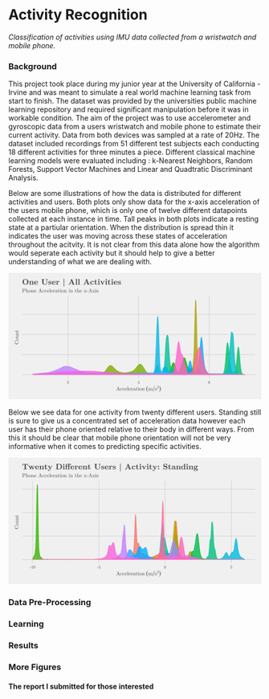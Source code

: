 # Activity Recognition

*Classification of activities using IMU data collected from a wristwatch and mobile phone.*

### Background

This project took place during my junior year at the University of California - Irvine and was meant to simulate a real world machine learning task from start to finish. The dataset was provided by the universities public machine learning repository and required significant manipulation before it was in workable condition. The aim of the project was to use accelerometer and gyroscopic data from a users wristwatch and mobile phone to estimate their current activity. Data from both devices was sampled at a rate of 20Hz. The dataset included recordings from 51 different test subjects each conducting 18 different activities for three minutes a piece. Different classical machine learning models were evaluated including : k-Nearest Neighbors, Random Forests, Support Vector Machines and Linear and Quadtratic Discriminant Analysis.

Below are some illustrations of how the data is distributed for different activities and users. Both plots only show data for the x-axis acceleration of the users mobile phone, which is only one of twelve different datapoints collected at each instance in time. Tall peaks in both plots indicate a resting state at a partiular orientation. When the distribution is spread thin it indicates the user was moving across these states of acceleration throughout the acitvity. It is not clear from this data alone how the algorithm would seperate each activity but it should help to give a better understanding of what we are dealing with.

<center>
<img src=".\images\activity_recognition\all_actvts.svg">
</center>

Below we see data for one activity from twenty different users. Standing still is sure to give us a concentrated set of acceleration data however each user has their phone oriented relative to their body in different ways. From this it should be clear that mobile phone orientation will not be very informative when it comes to predicting specific activities.

<center>
<img src=".\images\activity_recognition\user_standing.svg">
</center>

### Data Pre-Processing



### Learning



### Results



### More Figures



#### The report I submitted for those interested
